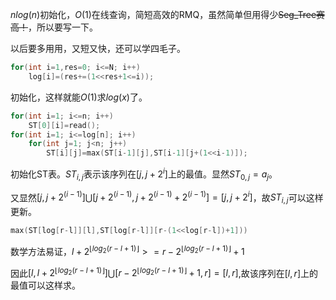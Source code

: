 $nlog(n)$初始化，$O(1)$在线查询，简短高效的RMQ，虽然简单但用得少~~Seg_Tree赛高！~~，所以要写一下。

以后要多用用，又短又快，还可以学四毛子。

```cpp
for(int i=1,res=0; i<=N; i++)
	log[i]=(res+=(1<<res+1<=i));
```
初始化，这样就能$O(1)$求$log(x)$了。

```cpp
for(int i=1; i<=n; i++)
	ST[0][i]=read();
for(int i=1; i<=log[n]; i++)
	for(int j=1; j<n; j++)
		ST[i][j]=max(ST[i-1][j],ST[i-1][j+(1<<i-1)]);
```

初始化ST表。$ST_{i,j}$表示该序列在$[j,j+2^i]$上的最值。显然$ST_{0,j}=a_j$。

又显然$[j,j+2^{(i-1)}]\bigcup[j+2^{(i-1)},j+2^{(i-1)}+2^{(i-1)}]=[j,j+2^i]$，故$ST_{i,j}$可以这样更新。

```cpp
max(ST[log[r-l]][l],ST[log[r-l]][r-(1<<log[r-l])+1]))
```
数学方法易证，$l+2^{\lfloor log_2(r-l+1)\rfloor}>=r-2^{\lfloor log_2(r-l+1)\rfloor}+1$

因此$[l,l+2^{\lfloor log_2(r-l+1)\rfloor}]\bigcup [r-2^{\lfloor log_2(r-l+1)\rfloor}+1,r]=[l,r]$,故该序列在$[l,r]$上的最值可以这样求。
